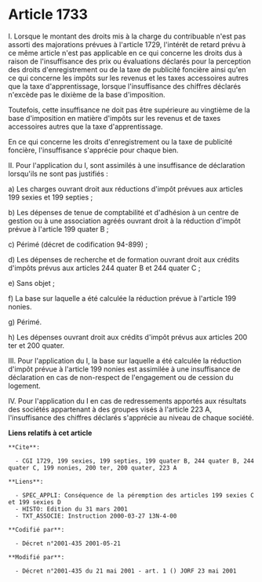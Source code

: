 # Article 1733

I. Lorsque le montant des droits mis à la charge du contribuable n'est pas assorti des majorations prévues à l'article 1729,
l'intérêt de retard prévu à ce même article n'est pas applicable en ce qui concerne les droits dus à raison de l'insuffisance
des prix ou évaluations déclarés pour la perception des droits d'enregistrement ou de la taxe de publicité foncière ainsi
qu'en ce qui concerne les impôts sur les revenus et les taxes accessoires autres que la taxe d'apprentissage, lorsque
l'insuffisance des chiffres déclarés n'excède pas le dixième de la base d'imposition.

Toutefois, cette insuffisance ne doit pas être supérieure au vingtième de la base d'imposition en matière d'impôts sur les
revenus et de taxes accessoires autres que la taxe d'apprentissage.

En ce qui concerne les droits d'enregistrement ou la taxe de publicité foncière, l'insuffisance s'apprécie pour chaque bien.

II. Pour l'application du I, sont assimilés à une insuffisance de déclaration lorsqu'ils ne sont pas justifiés :

a) Les charges ouvrant droit aux réductions d'impôt prévues aux articles 199 sexies et 199 septies ;

b) Les dépenses de tenue de comptabilité et d'adhésion à un centre de gestion ou à une association agréés ouvrant droit à la
réduction d'impôt prévue à l'article 199 quater B ;

c) Périmé (décret de codification 94-899) ;

d) Les dépenses de recherche et de formation ouvrant droit aux crédits d'impôts prévus aux articles 244 quater B et 244
quater C ;

e) Sans objet ;

f) La base sur laquelle a été calculée la réduction prévue à l'article 199 nonies.

g) Périmé.

h) Les dépenses ouvrant droit aux crédits d'impôt prévus aux articles 200 ter et 200 quater.

III. Pour l'application du I, la base sur laquelle a été calculée la réduction d'impôt prévue à l'article 199 nonies est
assimilée à une insuffisance de déclaration en cas de non-respect de l'engagement ou de cession du logement.

IV. Pour l'application du I en cas de redressements apportés aux résultats des sociétés appartenant à des groupes visés à
l'article 223 A, l'insuffisance des chiffres déclarés s'apprécie au niveau de chaque société.

**Liens relatifs à cet article**

	**Cite**:

	  - CGI 1729, 199 sexies, 199 septies, 199 quater B, 244 quater B, 244 quater C, 199 nonies, 200 ter, 200 quater, 223 A

	**Liens**:

	  - SPEC_APPLI: Conséquence de la péremption des articles 199 sexies C et 199 sexies D
	  - HISTO: Edition du 31 mars 2001
	  - TXT_ASSOCIE: Instruction 2000-03-27 13N-4-00

	**Codifié par**:

	  - Décret n°2001-435 2001-05-21

	**Modifié par**:

	  - Décret n°2001-435 du 21 mai 2001 - art. 1 () JORF 23 mai 2001
